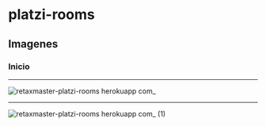 # platzi-rooms


## Imagenes

### Inicio
----

![retaxmaster-platzi-rooms herokuapp com_](https://user-images.githubusercontent.com/54915231/104470755-0ef85100-5588-11eb-88e0-0538f2ef7010.png)



----

![retaxmaster-platzi-rooms herokuapp com_ (1)](https://user-images.githubusercontent.com/54915231/104470759-0f90e780-5588-11eb-833f-0d6db00edd38.png)



